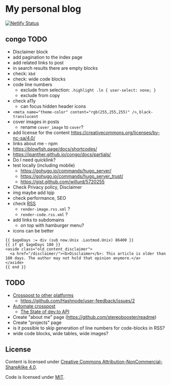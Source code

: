 # My personal blog

[![Netlify Status](https://api.netlify.com/api/v1/badges/1e0eb121-52b3-4f50-8a2a-6c75e96ff3ae/deploy-status)](https://app.netlify.com/sites/stereobooster/deploys)

## congo TODO

- Disclaimer block
- add pagination to the index page
- add related links to post
- in search results there are empty blocks
- check: `kbd`
- check: wide code blocks
- code line numbers
  - exclude from selection: `.highlight .ln { user-select: none; }`
  - exclude from copy
- check a11y
  - can focus hidden header icons
- `<meta name="theme-color" content="rgb(255,255,255)" />`, `black-translucent`
- cover images in posts
  - rename `cover_image` to `cover`?
- add license for the content https://creativecommons.org/licenses/by-nc-sa/4.0/
- links about me - npm
- https://blowfish.page/docs/shortcodes/
- https://jpanther.github.io/congo/docs/partials/
- Do I need quicklink?
- test locally (including mobile)
  - https://gohugo.io/commands/hugo_server/
  - https://gohugo.io/commands/hugo_server_trust/
  - https://gist.github.com/willurd/5720255
- Check Privacy policy, Disclaimer
- img maybe add lqip
- check performance, SEO
- check [RSS](http://localhost:1313/index.xml)
  - `render-image.rss.xml` ?
  - `render-code.rss.xml` ?
- add links to subdomains
  - on top with hamburger menu?
- icons can be better

```
{{ $ageDays := div (sub now.Unix .Lastmod.Unix) 86400 }}
{{ if gt $ageDays 180 }}
<aside class="old_content_disclaimer">
  <a href="/disclaimer/"><b>Disclaimer</b>: This article is older than 180 days. The author may not hold that opinion anymore.</a>
</aside>
{{ end }}
```

## TODO

- [Crosspost to other platforms](https://dev.to/maxkatz/where-to-publish-content-53ao)
  - https://github.com/Hashnode/user-feedback/issues/2
- [Automate crosspost](https://dev.to/maxime1992/manage-your-dev-to-blog-posts-from-a-git-repo-and-use-continuous-deployment-to-auto-publish-update-them-143j)
  - [The State of dev.to API](https://dev.to/alfredosalzillo/the-state-of-devto-v0-api-1o2)
- Create "about me" page (https://github.com/stereobooster/readme)
- Create "projects" page
- is it possible to skip generation of line numbers for code-blocks in RSS?
- wide code blocks, wide tables, wide images?

## License

Content is licensed under [Creative Commons Attribution-NonCommercial-ShareAlike 4.0](http://creativecommons.org/licenses/by-nc-sa/4.0/).

Code is licensed under [MIT](https://opensource.org/licenses/MIT).
